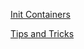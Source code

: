 [Init Containers](https://kubernetes.io/docs/concepts/workloads/pods/init-containers/)
</br>

[Tips and Tricks](../../tips_and_tricks.md)